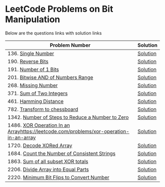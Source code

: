 # LeetCode Problems on Bit Manipulation
Below are the questions links with solution links


|Problem Number|Solution|
|--------------|--------|
|136. [Single Number](https://leetcode.com/problems/single-number)|[Solution](https://github.com/HarshOza36/LeetCode_Problems/blob/main/Bit%20Manipulation/P136%20-%20singleNumber.py)|
|190. [Reverse Bits](https://leetcode.com/problems/reverse-bits/)|[Solution](https://github.com/HarshOza36/LeetCode_Problems/blob/main/Bit%20Manipulation/P190%20-%20reverseBits.py)|
|191. [Number of 1 Bits](https://leetcode.com/problems/number-of-1-bits)|[Solution]([https://leetcode.com/problems/number-of-1-bits](https://github.com/HarshOza36/LeetCode_Problems/blob/main/Bit%20Manipulation/P191%20-%20numberOf1Bits.py))|
|201. [Bitwise AND of Numbers Range](https://leetcode.com/problems/bitwise-and-of-numbers-range/)|[Solution](https://github.com/HarshOza36/LeetCode_Problems/blob/main/Bit%20Manipulation/P201%20-%20bitwiseANDofNumbersRange.py)|
|268. [Missing Number](https://leetcode.com/problems/missing-number/)|[Solution](https://github.com/HarshOza36/LeetCode_Problems/blob/main/Bit%20Manipulation/P268%20-%20missingNumber.py)|
|371. [Sum of Two Integers](https://leetcode.com/problems/sum-of-two-integers/)|[Solution](https://github.com/HarshOza36/LeetCode_Problems/blob/main/Bit%20Manipulation/P371%20-%20sumOfTwoIntegers.py)|
|461. [Hamming Distance](https://leetcode.com/problems/hamming-distance)|[Solution](https://github.com/HarshOza36/LeetCode_Problems/blob/main/Bit%20Manipulation/P461%20-%20hammingDistance.py)|
|782. [Transform to chessboard](https://leetcode.com/problems/transform-to-chessboard/)|[Solution](https://github.com/HarshOza36/LeetCode_Problems/blob/main/Bit%20Manipulation/P782%20-%20transformToChessBoard.py)|
|1342. [Number of Steps to Reduce a Number to Zero](https://leetcode.com/problems/number-of-steps-to-reduce-a-number-to-zero/)|[Solution](https://github.com/HarshOza36/LeetCode_Problems/blob/main/Bit%20Manipulation/P1342%20-%20numberOfStepsToReduceANumberToZero.py)|
|1486. [XOR Operation In an Array]()https://leetcode.com/problems/xor-operation-in-an-array|[Solution](https://github.com/HarshOza36/LeetCode_Problems/blob/main/Bit%20Manipulation/P1486%20-%20XORoperationInAnArray.py)|
|1720. [Decode XORed Array](https://leetcode.com/problems/decode-xored-array)|[Solution](https://github.com/HarshOza36/LeetCode_Problems/blob/main/Bit%20Manipulation/P1720%20-%20decodeXORedArray.py)|
|1684. [Count the Number of Consistent Strings](https://leetcode.com/problems/count-the-number-of-consistent-strings)|[Solution](https://github.com/HarshOza36/LeetCode_Problems/blob/main/Bit%20Manipulation/P1684%20-%20countTheNumberOfConsistentString.py)|
|1863. [Sum of all subset XOR totals](https://leetcode.com/problems/sum-of-all-subset-xor-totals)|[Solution](https://github.com/HarshOza36/LeetCode_Problems/blob/main/Bit%20Manipulation/P1863%20-%20sumOfAllSubsetXORTotals.py)|
|2206. [Divide Array into Equal Parts](https://leetcode.com/problems/divide-array-into-equal-pairs)|[Solution](https://github.com/HarshOza36/LeetCode_Problems/blob/main/Bit%20Manipulation/P2206%20-%20divideArrayIntoEqualParts.py)|
|2220. [Minimum Bit Flips to Convert Number](https://leetcode.com/problems/minimum-bit-flips-to-convert-number)|[Solution](https://github.com/HarshOza36/LeetCode_Problems/blob/main/Bit%20Manipulation/P2220%20-%20minimumBitFlipsToConvertNumber.py)|

